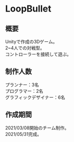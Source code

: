 # LoopBullet

## 概要
Unityで作成の3Dゲーム。  
2~4人での対戦型。  
コントローラーを接続して遊ぶ。

## 制作人数
プランナー：3名  
プログラマー：2名  
グラフィックデザイナー：6名

## 作成期間
2021/03/08開始のチーム制作。  
2021/05/31完成。
